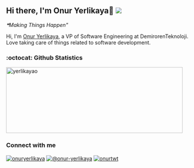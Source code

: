 ## Hi there, I'm Onur Yerlikaya👋 ![](https://komarev.com/ghpvc/?username=yerlikayao&color=green&&style=flat)
<!--STARTS_HERE_QUOTE_README-->
<i>❝Making Things Happen"</i>
<!--ENDS_HERE_QUOTE_README-->

Hi, I'm [Onur Yerlikaya](https://linkedin.com/in/onuryerlikaya), a VP of Software Engineering at DemirorenTeknoloji. Love taking care of things related to software development.

### :octocat: Github Statistics
<p align="left">
<img  src="https://github-readme-stats.vercel.app/api?username=yerlikayao&show_icons=true&theme=radical" alt="yerlikayao" width="480" height="180" />
<!-- <img src="https://github-readme-stats.vercel.app/api/top-langs/?username=yerlikayao&layout=compact&hide=html&theme=radical" alt="yerlikayao"/> -->
</p>

### Connect with me 
<a href="https://linkedin.com/in/onuryerlikaya" target="blank"><img align="center" src="https://img.shields.io/badge/linkedin-%230077B5.svg?&style=for-the-badge&logo=linkedin&logoColor=white" alt="onuryerlikaya" /></a>
<a href="https://onur-yerlikaya.medium.com" target="blank"><img align="center" src="https://img.shields.io/badge/medium-%2312100E.svg?&style=for-the-badge&logo=medium&logoColor=white" alt="@onur-yerlikaya" /></a>
<a href="https://twitter.com/onurtwt" target="blank"><img align="center" src="https://img.shields.io/badge/Twitter-1DA1F2?style=for-the-badge&logo=twitter&logoColor=white" alt="onurtwt" /></a>
